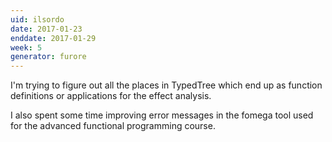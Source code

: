 ```yaml
---
uid: ilsordo
date: 2017-01-23
enddate: 2017-01-29
week: 5
generator: furore
---
```


I'm trying to figure out all the places in TypedTree which end up as function definitions or applications for the effect analysis.

I also spent some time improving error messages in the fomega tool used for the advanced functional programming course.

